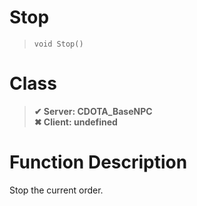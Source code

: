 # Stop
> `void Stop()`
# Class
> __✔ Server: CDOTA_BaseNPC__  
> __✖ Client: undefined__  
# Function Description
Stop the current order.
